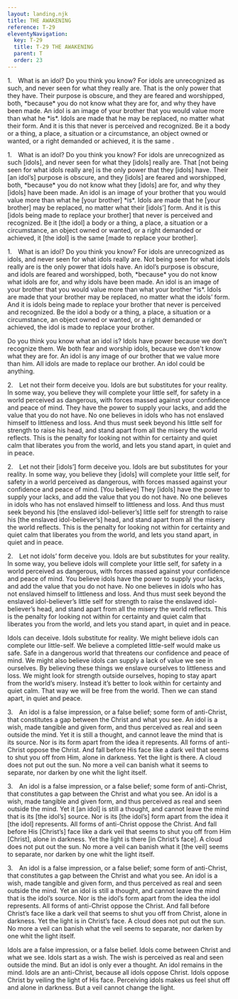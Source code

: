 ```yaml
---
layout: landing.njk
title: THE AWAKENING
reference: T-29 
eleventyNavigation:
  key: T-29
  title: T-29 THE AWAKENING
  parent: T
  order: 23
---
```





<div class=paragraph id="p1">

  <p class=fip>1. What is an idol? Do you think you know? For idols are unrecognized as such, and never seen for what they really are. That is the only power that they have. Their purpose is obscure, and they are feared and worshipped, both, *because* you do not know what they are for, and why they have been made. An idol is an image of your brother that you would value more than what he *is*. Idols are made that he may be replaced, no matter what their form. And it is this that never is perceived and recognized. Be it a body or a thing, a place, a situation or a circumstance, an object owned or wanted, or a right demanded or achieved, it is the same .

  <p class=expanded>1. What is an idol? Do you think you know? For idols are unrecognized as such [idols], and never seen for what they [idols] really are. That [not being seen for what idols really are] is the only power that they [idols] have. Their [an idol’s] purpose is obscure, and they [idols] are feared and worshipped, both, *because* you do not know what they [idols] are for, and why they [idols] have been made. An idol is an image of your brother that you would value more than what he [your brother] *is*. Idols are made that he [your brother] may be replaced, no matter what their [idols’] form. And it is this [idols being made to replace your brother] that never is perceived and recognized. Be it [the idol] a body or a thing, a place, a situation or a circumstance, an object owned or wanted, or a right demanded or achieved, it [the idol] is the same [made to replace your brother].

  <p class=substituted>1. What is an idol? Do you think you know? For idols are unrecognized as idols, and never seen for what idols really are. Not being seen for what idols really are is the only power that idols have. An idol’s purpose is obscure, and idols are feared and worshipped, both, *because* you do not know what idols are for, and why idols have been made. An idol is an image of your brother that you would value more than what your brother *is*. Idols are made that your brother may be replaced, no matter what the idols’ form. And it is idols being made to replace your brother that never is perceived and recognized. Be the idol a body or a thing, a place, a situation or a circumstance, an object owned or wanted, or a right demanded or achieved, the idol is made to replace your brother.

  <p class=simplified>Do you think you know what an idol is? Idols have power because we don’t recognize them. We both fear and worship idols, because we don't know what they are for. An idol is any image of our brother that we value more than him. All idols are made to replace our brother. An idol could be anything.

</div>

<div class=paragraph id="p2">
  <p class=fip>2. Let not their form deceive you. Idols are but substitutes for your reality. In some way, you believe they will complete your little self, for safety in a world perceived as dangerous, with forces massed against your confidence and peace of mind. They have the power to supply your lacks, and add the value that you do not have. No one believes in idols who has not enslaved himself to littleness and loss. And thus must seek beyond his little self for strength to raise his head, and stand apart from all the misery the world reflects. This is the penalty for looking not within for certainty and quiet calm that liberates you from the world, and lets you stand apart, in quiet and in peace.

  <p class=expanded>2. Let not their [idols’] form deceive you. Idols are but substitutes for your reality. In some way, you believe they [idols] will complete your little self, for safety in a world perceived as dangerous, with forces massed against your confidence and peace of mind. [You believe] They [idols] have the power to supply your lacks, and add the value that you do not have. No one believes in idols who has not enslaved himself to littleness and loss. And thus must seek beyond his [the enslaved idol-believer’s] little self for strength to raise his [the enslaved idol-believer’s] head, and stand apart from all the misery the world reflects. This is the penalty for looking not within for certainty and quiet calm that liberates you from the world, and lets you stand apart, in quiet and in peace.

  <p class=substituted>2. Let not idols’ form deceive you. Idols are but substitutes for your reality. In some way, you believe idols will complete your little self, for safety in a world perceived as dangerous, with forces massed against your confidence and peace of mind. You believe idols have the power to supply your lacks, and add the value that you do not have. No one believes in idols who has not enslaved himself to littleness and loss. And thus must seek beyond the enslaved idol-believer’s little self for strength to raise the enslaved idol-believer’s head, and stand apart from all the misery the world reflects. This is the penalty for looking not within for certainty and quiet calm that liberates you from the world, and lets you stand apart, in quiet and in peace.

  <p class=simplified>Idols can deceive. Idols substitute for reality. We might believe idols can complete our little-self. We believe a completed little-self would make us safe. Safe in a dangerous world that threatens our confidence and peace of mind. We might also believe idols can supply a lack of value we see in ourselves. By believing these things we enslave ourselves to littleness and loss. We might look for strength outside ourselves, hoping to stay apart from the world’s misery. Instead it’s better to look within for certainty and quiet calm. That way we will be free from the world. Then we can stand apart, in quiet and peace.

</div>

<div class=paragraph id="p3">

  <p class=fip>3. An idol is a false impression, or a false belief; some form of anti-Christ, that constitutes a gap between the Christ and what you see. An idol is a wish, made tangible and given form, and thus perceived as real and seen outside the mind. Yet it is still a thought, and cannot leave the mind that is its source. Nor is its form apart from the idea it represents. All forms of anti-Christ oppose the Christ. And fall before His face like a dark veil that seems to shut you off from Him, alone in darkness. Yet the light is there. A cloud does not put out the sun. No more a veil can banish what it seems to separate, nor darken by one whit the light itself.

  <p class=expanded>3. An idol is a false impression, or a false belief; some form of anti-Christ, that constitutes a gap between the Christ and what you see. An idol is a wish, made tangible and given form, and thus perceived as real and seen outside the mind. Yet it [an idol] is still a thought, and cannot leave the mind that is its [the idol’s] source. Nor is its [the idol’s] form apart from the idea it [the idol] represents. All forms of anti-Christ oppose the Christ. And fall before His [Christ’s] face like a dark veil that seems to shut you off from Him [Christ], alone in darkness. Yet the light is there [in Christ’s face]. A cloud does not put out the sun. No more a veil can banish what it [the veil] seems to separate, nor darken by one whit the light itself.

  <p class=substituted>3. An idol is a false impression, or a false belief; some form of anti-Christ, that constitutes a gap between the Christ and what you see. An idol is a wish, made tangible and given form, and thus perceived as real and seen outside the mind. Yet an idol is still a thought, and cannot leave the mind that is the idol’s source. Nor is the idol’s form apart from the idea the idol represents. All forms of anti-Christ oppose the Christ. And fall before Christ’s face like a dark veil that seems to shut you off from Christ, alone in darkness. Yet the light is in Christ’s face. A cloud does not put out the sun. No more a veil can banish what the veil seems to separate, nor darken by one whit the light itself.

  <p class=simplified>Idols are a false impression, or a false belief. Idols come between Christ and what we see. Idols start as a wish. The wish is perceived as real and seen outside the mind. But an idol is only ever a thought. An idol remains in the mind. Idols are an anti-Christ, because all idols oppose Christ. Idols oppose Christ by veiling the light of His face. Perceiving idols makes us feel shut off and alone in darkness. But a veil cannot change the light.

</div>
